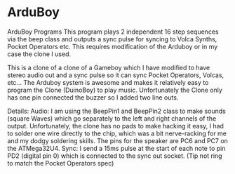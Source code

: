 # ArduBoy
ArduBoy Programs
This program plays 2 independent 16 step sequences via the beep class and outputs a sync pulse for syncing to Volca Synths, Pocket Operators etc. This requires modification of the Arduboy or in my case the clone I used.

This is a clone of a clone of a Gameboy which I have modified to have stereo audio out and a sync pulse so it can sync Pocket Operators, Volcas, etc...
The Arduboy system is awesome and makes it relatively easy to program the Clone (DuinoBoy) to play music. Unfortunately the Clone only has one pin connected the buzzer so I added two line outs.

Details:
Audio:
I am using the BeepPin1 and BeepPin2 class to make sounds (square Waves) which go separately to the left and right channels of the output. Unfortunately, the clone has no pads to make hacking it easy, I had to solder one wire directly to the chip, which was a bit nerve-racking for me and my dodgy soldering skills. The pins for the speaker are PC6 and PC7 on the ATMega32U4.
Sync:
I send a 15ms pulse at the start of each note to pin PD2 (digital pin 0) which is connected to the sync out socket. (Tip not ring to match the Pocket Operators spec)
